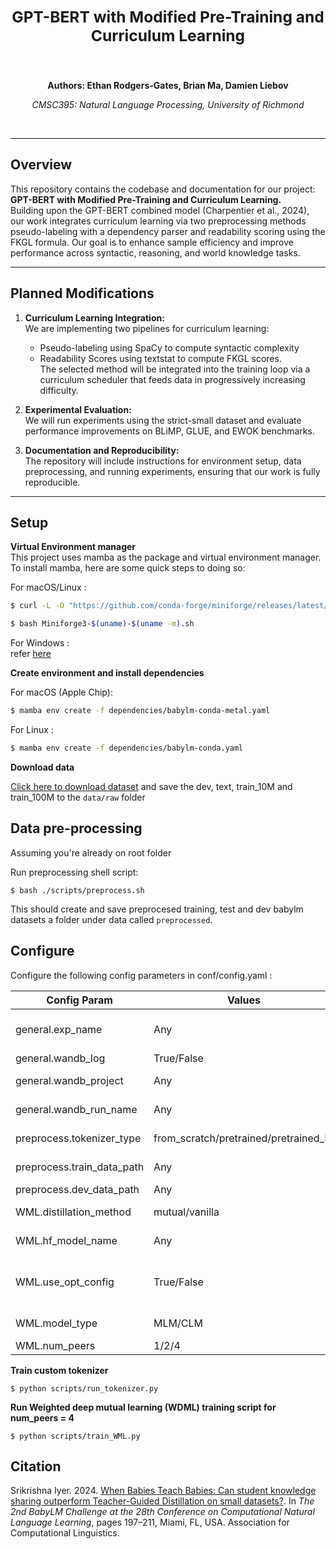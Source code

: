 <h2 align="center"><b><h3>GPT-BERT with Modified Pre-Training and Curriculum Learning</h3></b></h2>
<br>

<p align="center">
  <b>Authors: Ethan Rodgers-Gates, Brian Ma, Damien Liebov</b>
</p>

<p align="center">
  <i>CMSC395: Natural Language Processing, University of Richmond</i>
</p>
<br>

---

## Overview

This repository contains the codebase and documentation for our project:
**GPT-BERT with Modified Pre-Training and Curriculum Learning.**  
Building upon the GPT-BERT combined model (Charpentier et al., 2024), our work integrates curriculum learning via two preprocessing methods pseudo-labeling with a dependency parser and readability scoring using the FKGL formula. Our goal is to enhance sample efficiency and improve performance across syntactic, reasoning, and world knowledge tasks.

---

## Planned Modifications

1. **Curriculum Learning Integration:**  
  We are implementing two pipelines for curriculum learning:
    - Pseudo-labeling using SpaCy to compute syntactic complexity
    - Readability Scores using textstat to compute FKGL scores.  
    The selected method will be integrated into the training loop via a curriculum scheduler that feeds data in progressively increasing difficulty.

2. **Experimental Evaluation:**  
  We will run experiments using the strict-small dataset and evaluate performance improvements on BLiMP, GLUE, and EWOK benchmarks.

3. **Documentation and Reproducibility:**  
  The repository will include instructions for environment setup, data preprocessing, and running experiments, ensuring that our work is fully reproducible.

_______

## Setup

**Virtual Environment manager** <br>
This project uses mamba as the package and virtual environment manager. To install mamba, here are some quick steps to doing so:

For macOS/Linux : 
```bash
$ curl -L -O "https://github.com/conda-forge/miniforge/releases/latest/download/Miniforge3-$(uname)-$(uname -m).sh" 

$ bash Miniforge3-$(uname)-$(uname -m).sh
```

For Windows :<br>
refer [here](https://github.com/conda-forge/miniforge?tab=readme-ov-file#windows)

**Create environment and install dependencies**

For macOS (Apple Chip):
```bash
$ mamba env create -f dependencies/babylm-conda-metal.yaml
```

For Linux :
```bash
$ mamba env create -f dependencies/babylm-conda.yaml
```

**Download data**

[Click here to download dataset](https://osf.io/ad7qg/) and save the dev, text, train_10M and train_100M to the `data/raw` folder

## Data pre-processing

Assuming you're already on root folder

Run preprocessing shell script:
```
$ bash ./scripts/preprocess.sh
```
This should create and save preprocesed training, test and dev babylm datasets a folder under data called ```preprocessed```. 

## Configure

Configure the following config parameters in conf/config.yaml : 

| Config Param | Values | Description |
|--------------|--------|-------------|
| general.exp_name | Any | Name of the experiment where trained tokenizers, model configs, trained model checkpoints will be saved |
| general.wandb_log | True/False | Flag to enable/disable wandb logging |
| general.wandb_project | Any | Name of wandb project where the training metrics will be logged |
| general.wandb_run_name | Any | Name of wandb run within the project. Datetime will be appended to this to ensure uniqueness |
| preprocess.tokenizer_type | from_scratch/pretrained/pretrained_hf | Whether to train a tokenizer from scratch or use pretrained one |
| preprocess.train_data_path | Any | Path to preprocessed training data with .train extension |
| preprocess.dev_data_path | Any | Path to preprocessed dev data with .dev extension |
| WML.distillation_method | mutual/vanilla | Select either mutual (without teacher) or vanilla (with teacher supervision) distillation |
| WML.hf_model_name | Any | Name of huggingface model used as teacher model when distillation_method = vanilla | 
| WML.use_opt_config | True/False | This enable/disables architecture search to find peer models. If you have already configs saved in models/exp_name/dataset_name/arch_search_results, then you can set to False |
| WML.model_type | MLM/CLM | MLM (Masked language models eg. RoBERTa) or CLM (Causal language models eg. GPT2) |
| WML.num_peers | 1/2/4 | Works best for num_peer = 4 | 

**Train custom tokenizer**
```
$ python scripts/run_tokenizer.py
```

**Run Weighted deep mutual learning (WDML) training script for num_peers = 4**
```
$ python scripts/train_WML.py
```

## Citation
<!-- Informal Version:

[When Babies Teach Babies: Can student knowledge sharing outperform Teacher-Guided Distillation on small datasets?](https://aclanthology.org/2024.conll-babylm.17/) (Iyer, CoNLL-BabyLM 2024) -->

<!-- ACM Version: -->

Srikrishna Iyer. 2024. [When Babies Teach Babies: Can student knowledge sharing outperform Teacher-Guided Distillation on small datasets?](https://aclanthology.org/2024.conll-babylm.17/). In *The 2nd BabyLM Challenge at the 28th Conference on Computational Natural Language Learning*, pages 197–211, Miami, FL, USA. Association for Computational Linguistics.